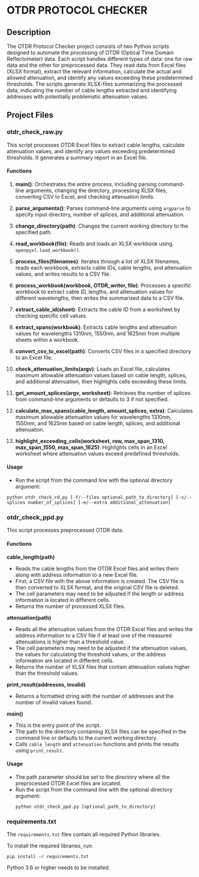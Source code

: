 # OTDR PROTOCOL CHECKER

## Description
The OTDR Protocol Checker project consists of two Python scripts designed to automate the processing of OTDR (Optical Time Domain Reflectometer) data. Each script handles different types of data: one for raw data and the other for preprocessed data. They read data from Excel files (XLSX format), extract the relevant information, calculate the actual and allowed attenuation, and identify any values exceeding these predetermined thresholds. The scripts generate XLSX-files summarizing the processed data, indicating the number of cable lengths extracted and identifying addresses with potentially problematic attenuation values.

## Project Files

### otdr_check_raw.py

This script processes OTDR Excel files to extract cable lengths, calculate attenuation values, and identify any values exceeding predetermined thresholds. It generates a summary report in an Excel file.

#### Functions

1. **main()**: 
   Orchestrates the entire process, including parsing command-line arguments, changing the directory, processing XLSX files, converting CSV to Excel, and checking attenuation limits.

2. **parse_arguments()**: 
   Parses command-line arguments using `argparse` to specify input directory, number of splices, and additional attenuation.

3. **change_directory(path)**: 
   Changes the current working directory to the specified path.

4. **read_workbook(file)**: 
   Reads and loads an XLSX workbook using `openpyxl.load_workbook()`.

5. **process_files(filenames)**: 
   Iterates through a list of XLSX filenames, reads each workbook, extracts cable IDs, cable lengths, and attenuation values, and writes results to a CSV file.

6. **process_workbook(workbook, OTDR_writer, file)**: 
   Processes a specific workbook to extract cable ID, lengths, and attenuation values for different wavelengths, then writes the summarized data to a CSV file.

7. **extract_cable_id(sheet)**: 
   Extracts the cable ID from a worksheet by checking specific cell values.

8. **extract_spans(workbook)**: 
   Extracts cable lengths and attenuation values for wavelengths 1310nm, 1550nm, and 1625nm from multiple sheets within a workbook.

9. **convert_csv_to_excel(path)**: 
   Converts CSV files in a specified directory to an Excel file.

10. **check_attenuation_limits(argv)**: 
    Loads an Excel file, calculates maximum allowable attenuation values based on cable length, splices, and additional attenuation, then highlights cells exceeding these limits.

11. **get_amount_splices(argv, worksheet)**: 
    Retrieves the number of splices from command-line arguments or defaults to 3 if not specified.

12. **calculate_max_spans(cable_length, amount_splices, extra)**: 
    Calculates maximum allowable attenuation values for wavelengths 1310nm, 1550nm, and 1625nm based on cable length, splices, and additional attenuation.

13. **highlight_exceeding_cells(worksheet, row, max_span_1310, max_span_1550, max_span_1625)**: 
    Highlights cells in an Excel worksheet where attenuation values exceed predefined thresholds.


#### Usage

- Run the script from the command line with the optional directory argument:

```
python otdr_check_rd.py [-f/--files optional_path_to_directory] [-s/--splices number_of_splices] [-e/--extra additional_attenuation]
```

### otdr_check_ppd.py
This script processes preprocessed OTDR data.

#### Functions
**cable_length(path)**
   - Reads the cable lengths from the OTDR Excel files and writes them along with address information to a new Excel file.
   - First, a CSV file with the above information is created. The CSV file is then converted to XLSX format, and the original CSV file is deleted.
   - The cell parameters may need to be adjusted if the length or address information is located in different cells.
   - Returns the number of processed XLSX files.

**attenuation(path)**
   - Reads all the attenuation values from the OTDR Excel files and writes the address information to a CSV file if at least one of the measured attenuations is higher than a threshold value.
   - The cell parameters may need to be adjusted if the attenuation values, the values for calculating the threshold values, or the address information are located in different cells.
   - Returns the number of XLSX files that contain attenuation values higher than the threshold values.

**print_result(addresses, invalid)**
   - Returns a formatted string with the number of addresses and the number of invalid values found.

**main()**
   - This is the entry point of the script.
   - The path to the directory containing XLSX files can be specified in the command line or defaults to the current working directory.
   - Calls `cable_length` and `attenuation` functions and prints the results using `print_result`.

#### Usage
- The path parameter should be set to the directory where all the preprocessed OTDR Excel files are located.
- Run the script from the command line with the optional directory argument:
  ```
  python otdr_check_ppd.py [optional_path_to_directory]
  ```

### requirements.txt
The `requirements.txt` files contain all required Python libraries.

To install the required libraries, run:
```
pip install -r requirements.txt
```

Python 3.6 or higher needs to be installed.

